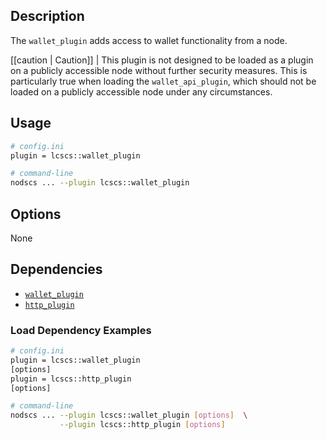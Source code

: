 ## Description

The `wallet_plugin` adds access to wallet functionality from a node.

[[caution | Caution]]
| This plugin is not designed to be loaded as a plugin on a publicly accessible node without further security measures. This is particularly true when loading the `wallet_api_plugin`, which should not be loaded on a publicly accessible node under any circumstances.

## Usage

```sh
# config.ini
plugin = lcscs::wallet_plugin

# command-line
nodscs ... --plugin lcscs::wallet_plugin
```

## Options

None

## Dependencies

* [`wallet_plugin`](../wallet_plugin/index.md)
* [`http_plugin`](../http_plugin/index.md)

### Load Dependency Examples

```sh
# config.ini
plugin = lcscs::wallet_plugin
[options]
plugin = lcscs::http_plugin
[options]

# command-line
nodscs ... --plugin lcscs::wallet_plugin [options]  \
           --plugin lcscs::http_plugin [options]
```
